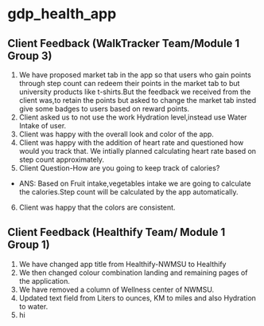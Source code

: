 # gdp_health_app
## Client Feedback (WalkTracker Team/Module 1 Group 3)
1. We have proposed market tab in the app so that users who gain points through step count can redeem their points in the market tab to but university products like t-shirts.But the feedback we received from the client was,to retain the points but asked to change the market tab insted give some badges to users based on reward points.
2. Client asked us to not use the work Hydration level,instead use Water Intake of user.
3. Client was happy with the overall look and color of the app.
4. Client was happy with the addition of heart rate and questioned how would you track that. We intially planned calculating heart rate based on step count approximately.
5. Client Question-How are you going to keep track of calories?
- ANS: Based on Fruit intake,vegetables intake we are going to calculate the calories.Step count will be calculated by the app automatically.
6. Client was happy that the colors are consistent.

## Client Feedback (Healthify Team/ Module 1 Group 1)
1. We have changed app title from Healthify-NWMSU to Healthify
2. We then changed colour combination landing and remaining pages of the application.
3. We have removed a column of Wellness center of NWMSU.
4. Updated text field from Liters to ounces, KM to miles and also Hydration to water.
5. hi
